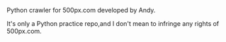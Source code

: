 Python crawler for 500px.com developed by Andy.

It's only a Python practice repo,and I don't mean to infringe any rights of 500px.com.
